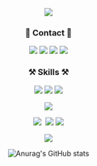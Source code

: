 <div align="center">
<p>
  <img src=https://capsule-render.vercel.app/api?type=waving&height=200&color=gradient&text=Sojin%20Lee&fontAlign=50&animation=twinkling&reversal=false&section=header />
</p>
</div>

<h3 align="center">📱 Contact 📱</h3>
<div align="center">
<p>
  <a href="https://www.instagram.com/kongr2_49/"><img src="https://img.shields.io/badge/Instagram-E4405F?style=flat&logo=Instagram&logoColor=white&link=https://www.instagram.com/kongr2_49/"/></a>
  <a href="https://solved.ac/lsj90954511"><img src="http://mazassumnida.wtf/api/mini/generate_badge?boj=lsj90954511" /></a>
  <a href="mailto:sojin49@naver.com"><img src="https://img.shields.io/badge/Email-d14836?style=flat&logo=Gmail&logoColor=white&link=sojin49@naver.com"/></a>
  <a href="https://hits.seeyoufarm.com"><img src="https://hits.seeyoufarm.com/api/count/incr/badge.svg?url=https%3A%2F%2Fgithub.com%2Flsj90954511&count_bg=%23555555&title_bg=%23000000&icon=github.svg&icon_color=%23E7E7E7&title=hits&edge_flat=false"/></a>
</p>
</div>

<h3 align="center">⚒️ Skills ⚒️</h3>
<div align="center">
<p>
  <img src="https://img.shields.io/badge/C++-00599C?style=flat&logo=cplusplus&logoColor=white"/>
  <img src="https://img.shields.io/badge/csharp-512BD4?style=flat&logo=csharp&logoColor=white"/>
  <img src="https://img.shields.io/badge/Java-007396.svg?&style=flat&logo=Java&logoColor=white"/>
  <p>
  <img src="https://img.shields.io/badge/MySQL-4479A1?style=flat&logo=MySQL&logoColor=white">
    <p>
  <img src="https://img.shields.io/badge/Spring-6DB33F?style=flat-square&logo=Spring&logoColor=white"/>&nbsp 
  <img src="https://img.shields.io/badge/Fluter-02569B?style=flat&logo=Flutter&logoColor=white">
  <img src="https://img.shields.io/badge/unity-FFFFFF?style=flat&logo=unity&logoColor=white">
      <p>
  <img src="https://img.shields.io/badge/github-181717?style=flat&logo=github&logoColor=white">

</p>
  
![Anurag's GitHub stats](https://github-readme-stats.vercel.app/api?username=lsj90954511&include_all_commits=true&show_icons=true&theme=radical)  
<!--![mazandi profile](http://mazandi.herokuapp.com/api?handle=lsj90954511&theme=dark)
</div>

**lsj90954511/lsj90954511** is a ✨ _special_ ✨ repository because its `README.md` (this file) appears on your GitHub profile.

Here are some ideas to get you started:



- 🔭 I’m currently working on ...
- 🌱 I’m currently learning ...
- 👯 I’m looking to collaborate on ...
- 🤔 I’m looking for help with ...
- 💬 Ask me about ...
- 📫 How to reach me: ...
- 😄 Pronouns: ...
- ⚡ Fun fact: ...
-->
